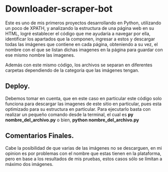# Downloader-scraper-bot

Este es uno de mis primeros proyectos desarrollando en Python, utilizando un poco de XPATH, y analizando la estructura de una página web en su HTML, logré establecer el código que me ayudaría a navegar por ella, identificar los apartados que la componen, ingresar a estos y descargar todas las imágenes que contiene en cada página, obteniendo a su vez, el nombre con el que se listan dichas imagenes en la página para guardar con ese mismo nombre las imagenes.

Además con este mismo código, los archivos se separan en diferentes carpetas dependiendo de la categoria que las imágenes tengan.

## Deploy.

Debemos tomar en cuenta, que en este caso en particular este código solo funciona para descargar las imagenes de este sitio en particular, pues esta optimizado para su estructura en particular.
Para ejecutarlo basta con realizar un pequeño comando desde la terminal, el cual es **py nombre_del_archivo.py** o bien, **python nombre_del_archivo.py**

## Comentarios Finales.

Cabe la posibilidad de que varias de las imágenes no se descarguen, en mi opinion es por problemas con el nombre que estas tienen en la plataforma, pero en base a los resultados de mis pruebas, estos casos sólo se límitan a máximo dos imágenes.
